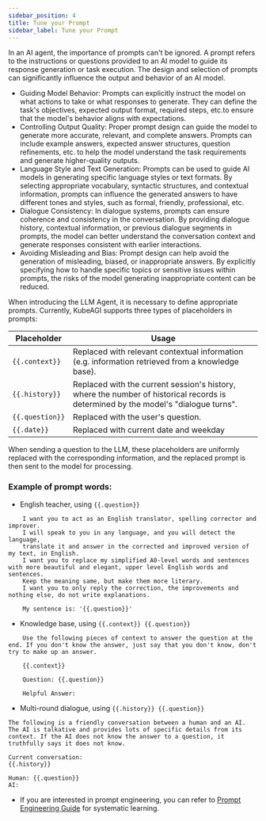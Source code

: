 ```yaml
---
sidebar_position: 4
title: Tune your Prompt
sidebar_label: Tune your Prompt
---
```


In an AI agent, the importance of prompts can't be ignored. A prompt refers to the instructions or questions provided to an AI model to guide its response generation or task execution. The design and selection of prompts can significantly influence the output and behavior of an AI model.

* Guiding Model Behavior: Prompts can explicitly instruct the model on what actions to take or what responses to generate. They can define the task's objectives, expected output format, required steps, etc.to ensure that the model's behavior aligns with expectations.
* Controlling Output Quality: Proper prompt design can guide the model to generate more accurate, relevant, and complete answers. Prompts can include example answers, expected answer structures, question refinements, etc. to help the model understand the task requirements and generate higher-quality outputs.
* Language Style and Text Generation: Prompts can be used to guide AI models in generating specific language styles or text formats. By selecting appropriate vocabulary, syntactic structures, and contextual information, prompts can influence the generated answers to have different tones and styles, such as formal, friendly, professional, etc.
* Dialogue Consistency: In dialogue systems, prompts can ensure coherence and consistency in the conversation. By providing dialogue history, contextual information, or previous dialogue segments in prompts, the model can better understand the conversation context and generate responses consistent with earlier interactions.
* Avoiding Misleading and Bias: Prompt design can help avoid the generation of misleading, biased, or inappropriate answers. By explicitly specifying how to handle specific topics or sensitive issues within prompts, the risks of the model generating inappropriate content can be reduced.

When introducing the LLM Agent, it is necessary to define appropriate prompts. Currently, KubeAGI supports three types of placeholders in prompts:

Placeholder    | Usage
-------- | -----
```{{.context}}``` | Replaced with relevant contextual information (e.g. information retrieved from a knowledge base).
```{{.history}}``` | Replaced with the current session's history, where the number of historical records is determined by the model's "dialogue turns".
```{{.question}}``` | Replaced with the user's question.
```{{.date}}``` | Replaced with current date and weekday


When sending a question to the LLM, these placeholders are uniformly replaced with the corresponding information, and the replaced prompt is then sent to the model for processing.

### Example of prompt words:

* English teacher, using ```{{.question}}```
```
    I want you to act as an English translator, spelling corrector and improver. 
    I will speak to you in any language, and you will detect the language, 
    translate it and answer in the corrected and improved version of my text, in English. 
    I want you to replace my simplified A0-level words and sentences with more beautiful and elegant, upper level English words and sentences. 
    Keep the meaning same, but make them more literary. 
    I want you to only reply the correction, the improvements and nothing else, do not write explanations.

    My sentence is: '{{.question}}'
```

* Knowledge base, using ```{{.context}} {{.question}}```
```
    Use the following pieces of context to answer the question at the end. If you don't know the answer, just say that you don't know, don't try to make up an answer.  
    
    {{.context}}
    
    Question: {{.question}}
    
    Helpful Answer:
```

* Multi-round dialogue, using ```{{.history}} {{.question}}```
```
The following is a friendly conversation between a human and an AI. The AI is talkative and provides lots of specific details from its context. If the AI does not know the answer to a question, it truthfully says it does not know.

Current conversation:
{{.history}}

Human: {{.question}}
AI:
```

* If you are interested in prompt engineering, you can refer to [Prompt Engineering Guide](https://www.promptingguide.ai/zh) for systematic learning.